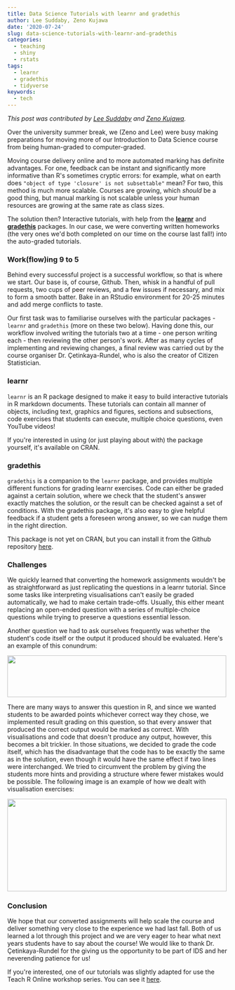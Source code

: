 ```yaml
---
title: Data Science Tutorials with learnr and gradethis
author: Lee Suddaby, Zeno Kujawa
date: '2020-07-24'
slug: data-science-tutorials-with-learnr-and-gradethis
categories: 
  - teaching
  - shiny
  - rstats
tags: 
  - learnr
  - gradethis
  - tidyverse
keywords:
  - tech
---
```


*This post was contributed by [Lee Suddaby](https://github.com/lee-suddaby) and [Zeno Kujawa](https://github.com/ZenoMK).*

Over the university summer break, we (Zeno and Lee) were busy making preparations for moving more of our Introduction to Data Science course from being human-graded to computer-graded. 

<!--more-->

Moving course delivery online and to more automated marking has definite advantages. For one, feedback can be instant and significantly more informative than R's sometimes cryptic errors: for example, what on earth does `"object of type 'closure' is not subsettable"` mean? For two, this method is much more scalable. Courses are growing, which *should* be a good thing, but manual marking is not scalable unless your human resources are growing at the same rate as class sizes.

The solution then? Interactive tutorials, with help from the [**learnr**](https://rstudio.github.io/learnr/) and [**gradethis**](https://github.com/rstudio-education/gradethis) packages. In our case, we were converting written homeworks (the very ones we'd both completed on our time on the course last fall!) into the auto-graded tutorials.


### Work(flow)ing 9 to 5

Behind every successful project is a successful workflow, so that is where we start. Our base is, of course, Github. Then, whisk in a handful of pull requests, two cups of peer reviews, and a few issues if necessary, and mix to form a smooth batter. Bake in an RStudio environment for 20-25 minutes and add merge conflicts to taste.

Our first task was to familiarise ourselves with the particular packages - `learnr` and `gradethis` (more on these two below). Having done this, our workflow involved writing the tutorials two at a time - one person writing each - then reviewing the other person's work. After as many cycles of implementing and reviewing changes, a final review was carried out by the course organiser Dr. Çetinkaya-Rundel, who is also the creator of Citizen Statistician.


### learnr

`learnr` is an R package designed to make it easy to build interactive tutorials in R markdown documents. These tutorials can contain all manner of objects, including text, graphics and figures, sections and subsections, code exercises that students can execute, multiple choice questions, even YouTube videos!

If you're interested in using (or just playing about with) the package yourself, it's available on CRAN.


### gradethis

`gradethis` is a companion to the `learnr` package, and provides multiple different functions for grading learnr exercises. Code can either be graded against a certain solution, where we check that the student's answer exactly matches the solution, or the result can be checked against a set of conditions.
With the gradethis package, it's also easy to give helpful feedback if a student gets a foreseen wrong answer, so we can nudge them in the right direction.

This package is not yet on CRAN, but you can install it from the Github repository [here](https://github.com/rstudio-education/gradethis).


### Challenges

We quickly learned that converting the homework assignments wouldn't be as straightforward as just replicating the questions in a learnr tutorial. Since some tasks like interpreting visualisations can't easily be graded automatically, we had to make certain trade-offs. Usually, this either meant replacing an open-ended question with a series of multiple-choice questions while trying to preserve a questions essential lesson. 

Another question we had to ask ourselves frequently was whether the student's code itself or the output it produced should be evaluated. Here's an example of this conundrum: 

<img src="https://imgur.com/sVa8ehy.jpg" width="499" height="95" />

There are many ways to answer this question in R, and since we wanted students to be awarded points whichever correct way they chose, we implemented result grading on this question, so that every answer that produced the correct output would be marked as correct. 
With visualisations and code that doesn't produce any output, however, this becomes a bit trickier. 
In those situations, we decided to grade the code itself, which has the disadvantage that the code has to be exactly the same as in the solution, even though it would have the same effect if two lines were interchanged. We tried to circumvent the problem by giving the students more hints and providing a structure where fewer mistakes would be possible. The following image is an example of how we dealt with visualisation exercises:

<img src="https://imgur.com/qYIvTx1.jpg" width="500" height="211" />


### Conclusion

We hope that our converted assignments will help scale the course and deliver something very close to the experience we had last fall. 
Both of us learned a lot through this project and we are very eager to hear what next years students have to say about the course! We would like to thank Dr. Çetinkaya-Rundel for the giving us the opportunity to be part of IDS and her neverending patience for us! 

If you're interested, one of our tutorials was slightly adapted for use the Teach R Online workshop series. You can see it [here](https://gallery.shinyapps.io/lego-sales/).
